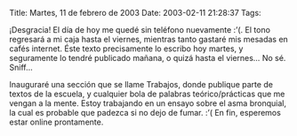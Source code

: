 Title: Martes, 11 de febrero de 2003
Date: 2003-02-11 21:28:37
Tags: 

<p>¡Desgracia! El día de hoy me quedé sin teléfono nuevamente :&#8217;(. El tono regresará a mi caja hasta el viernes, mientras tanto gastaré mis mesadas en cafés internet. Éste texto precisamente lo escribo hoy martes, y seguramente lo tendré publicado mañana, o quizá hasta el viernes&#8230; No sé. Sniff&#8230;</p>

<p>Inauguraré una sección que se llame Trabajos, donde publique parte de textos de la escuela, y cualquier bola de palabras teórico/prácticas que me vengan a la mente. Estoy trabajando en un ensayo sobre el asma bronquial, la cual es probable que padezca si no dejo de fumar. :&#8217;( En fin, esperemos estar online prontamente.</p>
